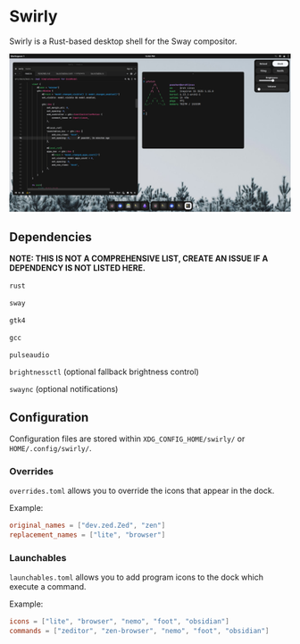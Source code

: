 # Swirly
Swirly is a Rust-based desktop shell for the Sway compositor.

![demo](demo.png)

## Dependencies
**NOTE: THIS IS NOT A COMPREHENSIVE LIST, CREATE AN ISSUE IF A DEPENDENCY IS NOT LISTED HERE.**

`rust`

`sway`

`gtk4`

`gcc`

`pulseaudio`

`brightnessctl` (optional fallback brightness control)

`swaync` (optional notifications)

## Configuration
Configuration files are stored within `XDG_CONFIG_HOME/swirly/` or `HOME/.config/swirly/`.

### Overrides
`overrides.toml` allows you to override the icons that appear in the dock.

Example:
```toml
original_names = ["dev.zed.Zed", "zen"]
replacement_names = ["lite", "browser"]
```

### Launchables
`launchables.toml` allows you to add program icons to the dock which execute a command.

Example:
```toml
icons = ["lite", "browser", "nemo", "foot", "obsidian"]
commands = ["zeditor", "zen-browser", "nemo", "foot", "obsidian"]
```
